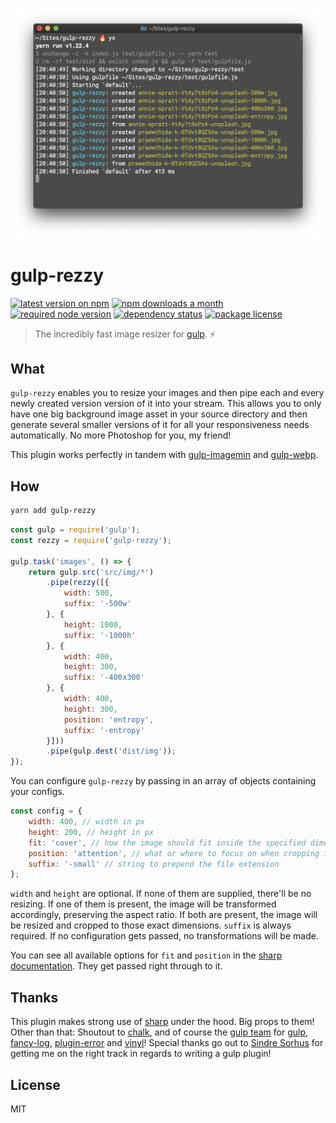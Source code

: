 <p align="center">
    <img src="rezzy.png" width="600">
</p>

# gulp-rezzy

[![latest version on npm](https://img.shields.io/npm/v/gulp-rezzy)](https://www.npmjs.com/package/gulp-rezzy) [![npm downloads a month](https://img.shields.io/npm/dm/gulp-rezzy)](https://www.npmjs.com/package/gulp-rezzy) [![required node version](https://img.shields.io/node/v/gulp-rezzy)](https://github.com/nodejs/Release) [![dependency status](https://img.shields.io/david/rbnlffl/gulp-rezzy)](https://david-dm.org/robinloeffel/gulp-rezzy) [![package license](https://img.shields.io/npm/l/gulp-rezzy)](license)

> The incredibly fast image resizer for [gulp](https://github.com/gulpjs/gulp). ⚡️

## What

`gulp-rezzy` enables you to resize your images and then pipe each and every newly created version version of it into your stream. This allows you to only have one big background image asset in your source directory and then generate several smaller versions of it for all your responsiveness needs automatically. No more Photoshop for you, my friend!

This plugin works perfectly in tandem with [gulp-imagemin](https://github.com/sindresorhus/gulp-imagemin) and [gulp-webp](https://github.com/sindresorhus/gulp-webp).

## How

```sh
yarn add gulp-rezzy
```

```js
const gulp = require('gulp');
const rezzy = require('gulp-rezzy');

gulp.task('images', () => {
    return gulp.src('src/img/*')
        .pipe(rezzy([{
            width: 500,
            suffix: '-500w'
        }, {
            height: 1000,
            suffix: '-1000h'
        }, {
            width: 400,
            height: 300,
            suffix: '-400x300'
        }, {
            width: 400,
            height: 300,
            position: 'entropy',
            suffix: '-entropy'
        }]))
        .pipe(gulp.dest('dist/img'));
});
```

You can configure `gulp-rezzy` by passing in an array of objects containing your configs.

```js
const config = {
    width: 400, // width in px
    height: 200, // height in px
    fit: 'cover', // how the image should fit inside the specified dimensions
    position: 'attention', // what or where to focus on when cropping is necessary
    suffix: '-small' // string to prepend the file extension
};
```

`width` and `height` are optional. If none of them are supplied, there'll be no resizing. If one of them is present, the image will be transformed accordingly, preserving the aspect ratio. If both are present, the image will be resized and cropped to those exact dimensions. `suffix` is always required. If no configuration gets passed, no transformations will be made.

You can see all available options for `fit` and `position` in the [sharp documentation](https://sharp.pixelplumbing.com/api-resize#resize). They get passed right through to it.

## Thanks

This plugin makes strong use of [sharp](https://github.com/lovell/sharp) under the hood. Big props to them! Other than that: Shoutout to [chalk](https://github.com/chalk/chalk), and of course the [gulp team](https://github.com/gulpjs) for [gulp](https://github.com/gulpjs/gulp), [fancy-log](https://github.com/gulpjs/fancy-log), [plugin-error](https://github.com/gulpjs/plugin-error) and [vinyl](https://github.com/gulpjs/vinyl)! Special thanks go out to [Sindre Sorhus](https://github.com/sindresorhus) for getting me on the right track in regards to writing a gulp plugin!

## License

MIT
